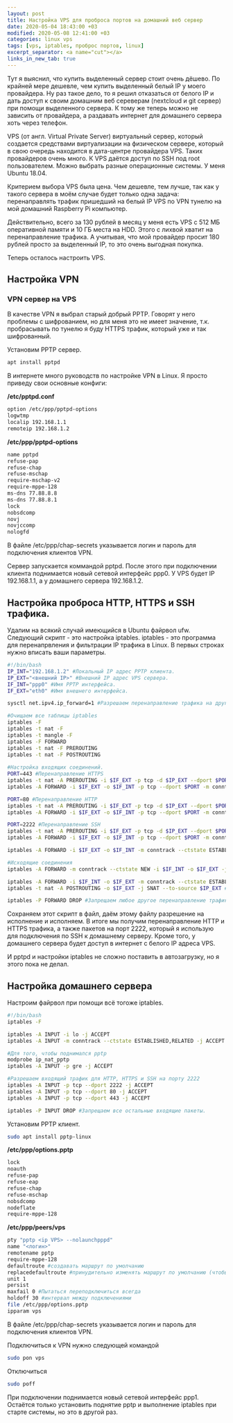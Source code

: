 ```yaml
---
layout: post
title: Настройка VPS для проброса портов на домашний веб сервер
date: 2020-05-04 18:43:00 +03
modified: 2020-05-08 12:41:00 +03
categories: linux vps
tags: [vps, iptables, проброс портов, linux]
excerpt_separator: <a name="cut"></a>
links_in_new_tab: true
---
```

Тут я выяснил, что купить выделенный сервер стоит очень дёшево. По крайней мере дешевле, чем купить выделенный белый IP у моего провайдера. Ну раз такое дело, то я решил отказаться от белого IP и дать доступ к своим домашним веб сереверам (nextcloud и git сервер) при помощи выделенного сервера. К тому же теперь можно не зависить от провайдера, а раздавать интернет для домашнего сервера хоть через телефон.

VPS (от англ. Virtual Private Server) виртуальный сервер, который создается средствами виртуализации на физическом сервере, который в свою очередь находится в дата-центре провайдера VPS. Таких провайдеров очень много. К VPS даётся доступ по SSH под root пользователем. Можно выбрать разные операционные системы. У меня Ubuntu 18.04.

Критерием выбора VPS была цена. Чем дешевле, тем лучше, так как у такого сервера в моём случае будет только одна задача: перенаправлять трафик пришедший на белый IP VPS по VPN тунелю на мой домашний Raspberry Pi компьютер.

Действительно, всего за 130 рублей в месяц у меня есть VPS с 512 МБ оперативной памяти и 10 ГБ места на HDD. Этого с лихвой хватит на перенаправление трафика. А учитывая, что мой провайдер просит 180 рублей просто за выделенный IP, то это очень выгодная покупка.

Теперь осталось настроить VPS.

<a name="cut"></a>
## Настройка VPN

### VPN сервер на VPS
В качестве VPN я выбрал старый добрый PPTP. Говорят у него проблемы с шифрованием, но для меня это не имеет значение, т.к. пробрасывать по тунелю я буду HTTPS трафик, который уже и так шифрованный.

Установим PPTP сервер.

```bash
apt install pptpd
```

В интернете много руководств по настройке VPN в Linux. Я просто приведу свои основные конфиги:

**/etc/pptpd.conf**

```bash
option /etc/ppp/pptpd-options
logwtmp
localip 192.168.1.1
remoteip 192.168.1.2
```

**/etc/ppp/pptpd-options**

```bash
name pptpd
refuse-pap
refuse-chap
refuse-mschap
require-mschap-v2
require-mppe-128
ms-dns 77.88.8.8
ms-dns 77.88.8.1
lock
nobsdcomp
novj
novjccomp
nologfd
```

В файле /etc/ppp/chap-secrets указывается логин и пароль для подключения клиентов VPN.

Сервер запускается коммандой pptpd. После этого при подключении клиента поднимается новый сетевой интерфейс ppp0. У VPS будет IP 192.168.1.1, а у домашнего сервера 192.168.1.2.

## Настройка проброса HTTP, HTTPS и SSH трафика.

Удалим на всякий случай имеющийся в Ubuntu файрвол ufw.  
Следующий скрипт - это настройка iptables. iptables - это программа для перенапрвления и фильтрации IP трафика в Linux. В первых строках нужно вписать ваши параметры.

```bash
#!/bin/bash
IP_INT="192.168.1.2" #Локальный IP адрес PPTP клиента.
IP_EXT="<внешний IP>" #Внешний IP адрес VPS сервера.
IF_INT="ppp0" #Имя PPTP интерфейса.
IF_EXT="eth0" #Имя внешнего интерфейса.

sysctl net.ipv4.ip_forward=1 #Разрешаем перенаправление трафика на другой сетевой интерфейс.

#Очищаем все таблицы iptables
iptables -F
iptables -t nat -F
iptables -t mangle -F
iptables -F FORWARD
iptables -t nat -F PREROUTING
iptables -t nat -F POSTROUTING
   
#Настройка входящих соединений.
PORT=443 #Перенаправление HTTPS
iptables -t nat -A PREROUTING -i $IF_EXT -p tcp -d $IP_EXT --dport $PORT -j DNAT --to-destination $IP_INT:$PORT #Изменяем адрес назначения у пришедших пакетов на локальный адрес PPTP клиента.
iptables -A FORWARD -i $IF_EXT -o $IF_INT -p tcp --dport $PORT -m conntrack --ctstate NEW -j ACCEPT #Разрешаем перенаправление нового входящего соединения на локальный адрес PPTP клиента.

PORT=80 #Перенаправление HTTP
iptables -t nat -A PREROUTING -i $IF_EXT -p tcp -d $IP_EXT --dport $PORT -j DNAT --to-destination $IP_INT:$PORT
iptables -A FORWARD -i $IF_EXT -o $IF_INT -p tcp --dport $PORT -m conntrack --ctstate NEW -j ACCEPT

PORT=2222 #Перенаправление SSH
iptables -t nat -A PREROUTING -i $IF_EXT -p tcp -d $IP_EXT --dport $PORT -j DNAT --to-destination $IP_INT:$PORT
iptables -A FORWARD -i $IF_EXT -o $IF_INT -p tcp --dport $PORT -m conntrack --ctstate NEW -j ACCEPT

iptables -A FORWARD -i $IF_EXT -o $IF_INT -m conntrack --ctstate ESTABLISHED,RELATED -j ACCEPT # Разрешаем перенаправление входящих пакетов для уже созданных соединений на локальный адрес PPTP клиента.

#Исходящие соединения
iptables -A FORWARD -m conntrack --ctstate NEW -i $IF_INT -o $IF_EXT -j ACCEPT #Allow initiate output connections #Разрешаем перенаправление нового исходящего соединения с внутреннего интерфейса PPTP клиента в интернет.

iptables -A FORWARD -i $IF_INT -o $IF_EXT -m conntrack --ctstate ESTABLISHED,RELATED -j ACCEPT
iptables -t nat -A POSTROUTING -o $IF_EXT -j SNAT --to-source $IP_EXT #Разрешаем перенаправление уже созданных исходящих соединений с внутреннего интерфейса PPTP клиента в интернет.

iptables -P FORWARD DROP #Запрещаем любое другое перенаправление трафика.
```

Сохраняем этот скрипт в файл, даём этому файлу разрешение на исполнение и исполняем. В итоге мы получим перенаправление HTTP и HTTPS трафика, а также пакетов на порт 2222, который я использую для подключения по SSH к домашнему серверу. Кроме того, у домашнего сервера будет доступ в интернет с белого IP адреса VPS.

И pptpd и настройки iptables не сложно поставить в автозагрузку, но я этого пока не делал.

## Настройка домашнего сервера

Настроим файрвол при помощи всё тогоже iptables.

```bash
#!/bin/bash
iptables -F

iptables -A INPUT -i lo -j ACCEPT
iptables -A INPUT -m conntrack --ctstate ESTABLISHED,RELATED -j ACCEPT #Пропустить пакеты для уже установленных соединений. (Нужно, чтобы был доступ в интернет)

#Для того, чтобы поднимался pptp
modprobe ip_nat_pptp
iptables -A INPUT -p gre -j ACCEPT 

#Разрешаем входящий трафик для HTTP, HTTPS и SSH на порту 2222
iptables -A INPUT -p tcp --dport 2222 -j ACCEPT
iptables -A INPUT -p tcp --dport 80 -j ACCEPT
iptables -A INPUT -p tcp --dport 443 -j ACCEPT

iptables -P INPUT DROP #Запрещаем все остальные входящие пакеты.
```

Установим PPTP клиент.

```bash
sudo apt install pptp-linux
```

**/etc/ppp/options.pptp**

```bash
lock
noauth
refuse-pap
refuse-eap
refuse-chap
refuse-mschap
nobsdcomp
nodeflate
require-mppe-128
```

**/etc/ppp/peers/vps**

```bash
pty "pptp <ip VPS> --nolaunchpppd"
name "<логин>"
remotename pptp
require-mppe-128
defaultroute #создавать маршрут по умолчанию
replacedefaultroute #принудительно изменять маршрут по умолчанию (чтобы был интернет через pptp)
unit 1
persist
maxfail 0 #Пытаться переподключиться всегда
holdoff 30 #интервал между подключениями
file /etc/ppp/options.pptp
ipparam vps
```

В файле /etc/ppp/chap-secrets указывается логин и пароль для подключения клиентов VPN.

Подключиться к VPN нужно следующей командой

```bash
sudo pon vps
```

Отключиться
```bash
sudo poff
```

При подключении поднимается новый сетевой интерфейс ppp1.  
Остаётся только установить поднятие pptp и выполнение iptables при старте системы, но это в другой раз.